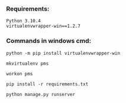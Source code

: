 
### Requirements: 
```
Python 3.10.4
virtualenvwrapper-win==1.2.7
```

### Commands in windows cmd: 
```
python -m pip install virtualenvwrapper-win

mkvirtualenv pms

workon pms

pip install -r requirements.txt

python manage.py runserver

```

